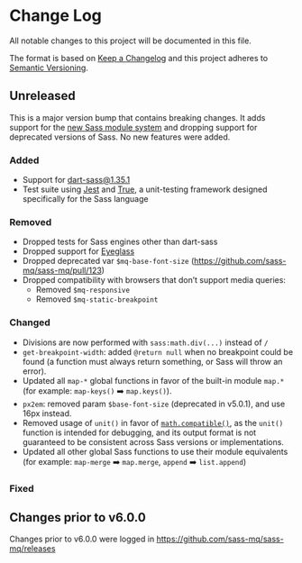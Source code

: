 # Change Log

All notable changes to this project will be documented in this file.

The format is based on [Keep a Changelog](http://keepachangelog.com/)
and this project adheres to [Semantic Versioning](http://semver.org/).

## Unreleased

This is a major version bump that contains breaking changes. It adds support for the [new Sass module system](https://sass-lang.com/blog/the-module-system-is-launched) and dropping support for deprecated versions of Sass. No new features were added.

### Added

- Support for dart-sass@1.35.1
- Test suite using [Jest](https://jestjs.io/) and [True](https://www.oddbird.net/true/), a unit-testing framework designed specifically for the Sass language

### Removed

- Dropped tests for Sass engines other than dart-sass
- Dropped support for [Eyeglass](https://github.com/linkedin/eyeglass)
- Dropped deprecated var `$mq-base-font-size` (https://github.com/sass-mq/sass-mq/pull/123)
- Dropped compatibility with browsers that don’t support media queries:
  - Removed `$mq-responsive`
  - Removed `$mq-static-breakpoint`

### Changed

- Divisions are now performed with `sass:math.div(...)` instead of `/`
- `get-breakpoint-width`: added `@return null` when no breakpoint could be found (a function must always return something, or Sass will throw an error).
- Updated all `map-*` global functions in favor of the built-in module `map.*` (for example: `map-keys()` ➡️ `map.keys()`).
- `px2em`: removed param `$base-font-size` (deprecated in v5.0.1), and use 16px instead.
- Removed usage of `unit()` in favor of [`math.compatible()`](https://sass-lang.com/documentation/modules/math#compatible), as the `unit()` function is intended for debugging, and its output format is not guaranteed to be consistent across Sass versions or implementations.
- Updated all other global Sass functions to use their module equivalents (for example: `map-merge` ➡️ `map.merge`, `append` ➡️ `list.append`)

### Fixed

## Changes prior to v6.0.0

Changes prior to v6.0.0 were logged in https://github.com/sass-mq/sass-mq/releases
